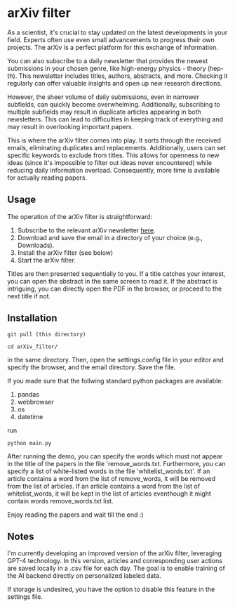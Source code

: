 # arXiv filter

As a scientist, it's crucial to stay updated on the latest developments in your field. Experts often use even small advancements to progress their own projects. The arXiv is a perfect platform for this exchange of information.

You can also subscribe to a daily newsletter that provides the newest submissions in your chosen genre, like high-energy physics - theory (hep-th). This newsletter includes titles, authors, abstracts, and more. Checking it regularly can offer valuable insights and open up new research directions.

However, the sheer volume of daily submissions, even in narrower subfields, can quickly become overwhelming. Additionally, subscribing to multiple subfields may result in duplicate articles appearing in both newsletters. This can lead to difficulties in keeping track of everything and may result in overlooking important papers. 

This is where the arXiv filter comes into play. It sorts through the received emails, eliminating duplicates and replacements. Additionally, users can set specific keywords to exclude from titles. 
This allows for openness to new ideas (since it's impossible to filter out ideas never encountered) while reducing daily information overload. Consequently, more time is available for actually reading papers.

## Usage

The operation of the arXiv filter is straightforward:

 1. Subscribe to the relevant arXiv newsletter [here](https://info.arxiv.org/help/subscribe.html).
 2. Download and save the email in a directory of your choice (e.g., Downloads).
 3. Install the arXiv filter (see below)
 4. Start the arXiv filter.

Titles are then presented sequentially to you. If a title catches your interest, you can open the abstract in the same screen to read it. If the abstract is intriguing, you can directly open the PDF in the browser, or proceed to the next title if not.

## Installation

```
git pull (this directory)
```

```
cd arXiv_filter/
```

in the same directory. Then, open the settings.config file in your editor and specify the browser, and the email directory. Save the file.

If you made sure that the follwing standard python packages are available:

1. pandas
2. webbrowser
3. os
4. datetime
 
run 

```
python main.py
```

After running the demo, you can specify the words which must not appear in the title of the papers in the file 'remove_words.txt. 
Furthermore, you can specify a list of white-listed words in the file 'whitelist_words.txt'. If an article contains a word from the list of remove_words, it will be removed from the list of articles. If an article contains a word from the list of whitelist_words, it will be kept in the list of articles eventhough it might contain words remove_words.txt list.


Enjoy reading the papers and wait till the end :) 


## Notes

I'm currently developing an improved version of the arXiv filter, leveraging GPT-4 technology. In this version, articles and corresponding user actions are saved locally in a .csv file for each day. The goal is to enable training of the AI backend directly on personalized labeled data.

If storage is undesired, you have the option to disable this feature in the settings file.
